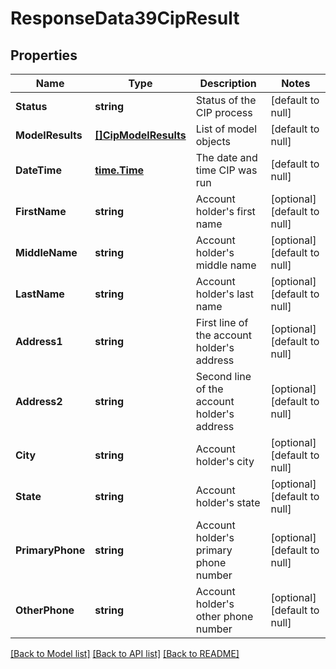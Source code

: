 # ResponseData39CipResult

## Properties
Name | Type | Description | Notes
------------ | ------------- | ------------- | -------------
**Status** | **string** | Status of the CIP process | [default to null]
**ModelResults** | [**[]CipModelResults**](Cip_model_results.md) | List of model objects | [default to null]
**DateTime** | [**time.Time**](time.Time.md) | The date and time CIP was run | [default to null]
**FirstName** | **string** | Account holder&#x27;s first name | [optional] [default to null]
**MiddleName** | **string** | Account holder&#x27;s middle name | [optional] [default to null]
**LastName** | **string** | Account holder&#x27;s last name | [optional] [default to null]
**Address1** | **string** | First line of the account holder&#x27;s address | [optional] [default to null]
**Address2** | **string** | Second line of the account holder&#x27;s address | [optional] [default to null]
**City** | **string** | Account holder&#x27;s city | [optional] [default to null]
**State** | **string** | Account holder&#x27;s state | [optional] [default to null]
**PrimaryPhone** | **string** | Account holder&#x27;s primary phone number | [optional] [default to null]
**OtherPhone** | **string** | Account holder&#x27;s other phone number | [optional] [default to null]

[[Back to Model list]](../README.md#documentation-for-models) [[Back to API list]](../README.md#documentation-for-api-endpoints) [[Back to README]](../README.md)

